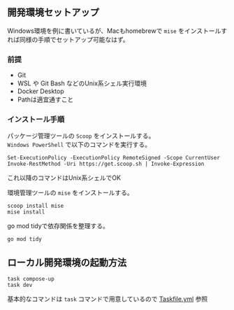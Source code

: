 ## 開発環境セットアップ
Windows環境を例に書いているが、Macもhomebrewで `mise` をインストールすれば同様の手順でセットアップ可能なはず。

### 前提

- Git
- WSL や Git Bash などのUnix系シェル実行環境
- Docker Desktop
- Pathは適宜通すこと

### インストール手順
パッケージ管理ツールの `Scoop` をインストールする。  
`Windows PowerShell` で以下のコマンドを実行する。
```shell
Set-ExecutionPolicy -ExecutionPolicy RemoteSigned -Scope CurrentUser
Invoke-RestMethod -Uri https://get.scoop.sh | Invoke-Expression
```
これ以降のコマンドはUnix系シェルでOK

環境管理ツールの `mise` をインストールする。
```shell
scoop install mise
mise install
```

go mod tidyで依存関係を整理する。
```shell
go mod tidy
```

## ローカル開発環境の起動方法
```shell
task compose-up
task dev
```
基本的なコマンドは `task` コマンドで用意しているので [Taskfile.yml](https://github.com/kageyamountain/kageyamountain.net-backend/blob/main/Taskfile.yml) 参照
